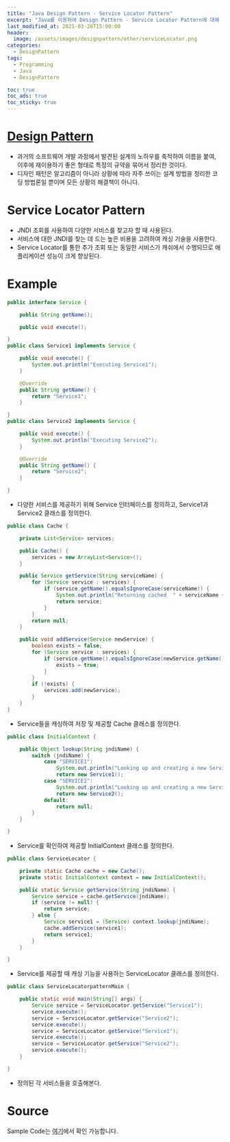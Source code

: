 ```yaml
---
title: "Java Design Pattern - Service Locator Pattern"
excerpt: "Java를 이용하여 Design Pattern - Service Locator Pattern에 대해 설명합니다."
last_modified_at: 2021-03-28T15:00:00
header:
  image: /assets/images/designpattern/other/serviceLocator.png
categories:
  - DesignPattern
tags:
  - Programming
  - Java
  - DesignPattern

toc: true
toc_ads: true
toc_sticky: true
---
```

# [Design Pattern](../designpattern)
- 과거의 소프트웨어 개발 과정에서 발견된 설계의 노하우를 축적하여 이름을 붙여, 이후에 재이용하기 좋은 형태로 특정의 규약을 묶어서 정리한 것이다.
- 디자인 패턴은 알고리즘이 아니라 상황에 따라 자주 쓰이는 설계 방법을 정리한 코딩 방법론일 뿐이며 모든 상황의 해결책이 아니다.

# Service Locator Pattern
- JNDI 조회를 사용하여 다양한 서비스를 찾고자 할 때 사용된다.
- 서비스에 대한 JNDI를 찾는 데 드는 높은 비용을 고려하여 캐싱 기술을 사용한다.
- Service Locator를 통한 추가 조회 또는 동일한 서비스가 캐쉬에서 수행되므로 애플리케이션 성능이 크게 향상된다.

# Example
```java
public interface Service {

	public String getName();

	public void execute();

}
public class Service1 implements Service {

	public void execute() {
		System.out.println("Executing Service1");
	}

	@Override
	public String getName() {
		return "Service1";
	}

}
public class Service2 implements Service {

	public void execute() {
		System.out.println("Executing Service2");
	}

	@Override
	public String getName() {
		return "Service2";
	}

}
```

- 다양한 서비스를 제공하기 위해 Service 인터페이스를 정의하고, Service1과 Service2 클래스를 정의한다.

```java
public class Cache {

	private List<Service> services;

	public Cache() {
		services = new ArrayList<Service>();
	}

	public Service getService(String serviceName) {
		for (Service service : services) {
			if (service.getName().equalsIgnoreCase(serviceName)) {
				System.out.println("Returning cached  " + serviceName + " object");
				return service;
			}
		}
		return null;
	}

	public void addService(Service newService) {
		boolean exists = false;
		for (Service service : services) {
			if (service.getName().equalsIgnoreCase(newService.getName())) {
				exists = true;
			}
		}
		if (!exists) {
			services.add(newService);
		}
	}
}
```

- Service들을 캐싱하여 저장 및 제공할 Cache 클래스를 정의한다.

```java
public class InitialContext {

	public Object lookup(String jndiName) {
		switch (jndiName) {
			case "SERVICE1":
				System.out.println("Looking up and creating a new Service1 object");
				return new Service1();
			case "SERVICE2":
				System.out.println("Looking up and creating a new Service2 object");
				return new Service2();
			default:
				return null;
		}
	}

}
```

- Service를 확인하여 제공할 InitialContext 클래스를 정의한다.

```java
public class ServiceLocator {

	private static Cache cache = new Cache();
	private static InitialContext context = new InitialContext();

	public static Service getService(String jndiName) {
		Service service = cache.getService(jndiName);
		if (service != null) {
			return service;
		} else {
			Service service1 = (Service) context.lookup(jndiName);
			cache.addService(service1);
			return service1;
		}
	}

}
```

- Service를 제공할 때 캐싱 기능을 사용하는 ServiceLocator 클래스를 정의한다.

```java
public class ServiceLocatorpatternMain {

	public static void main(String[] args) {
		Service service = ServiceLocator.getService("Service1");
		service.execute();
		service = ServiceLocator.getService("Service2");
		service.execute();
		service = ServiceLocator.getService("Service1");
		service.execute();
		service = ServiceLocator.getService("Service2");
		service.execute();
	}

}
```

- 정의된 각 서비스들을 호출해본다.

# Source
Sample Code는 [여기](https://github.com/GracefulSoul/designpattern/tree/master/src/main/java/gracefulsoul/other/serviceLocator)에서 확인 가능합니다.
